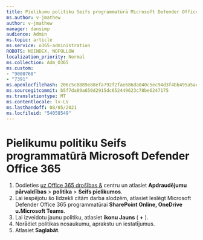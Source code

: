 ```yaml
---
title: Pielikumu politiku Seifs programmatūrā Microsoft Defender Office 365
ms.author: v-jmathew
author: v-jmathew
manager: dansimp
audience: Admin
ms.topic: article
ms.service: o365-administration
ROBOTS: NOINDEX, NOFOLLOW
localization_priority: Normal
ms.collection: Adm_O365
ms.custom:
- "9000760"
- "7391"
ms.openlocfilehash: 206c5c8889e88efa792f2fae686da040c5ec94d3f4bb495a5ac5cca59e455e64
ms.sourcegitcommit: b5f7da89a650d2915dc652449623c78be6247175
ms.translationtype: MT
ms.contentlocale: lv-LV
ms.lasthandoff: 08/05/2021
ms.locfileid: "54058549"
---
```

# <a name="set-up-safe-attachment-policies-in-microsoft-defender-for-office-365"></a>Pielikumu politiku Seifs programmatūrā Microsoft Defender Office 365

1. Dodieties [uz Office 365 drošības &](https://go.microsoft.com/fwlink/p/?linkid=2077143) centru un atlasiet **Apdraudējumu pārvaldības**  >  **politika**  >  **Seifs pielikumos**.
2. Lai iespējotu šo līdzekli citām darba slodzēm, atlasiet Ieslēgt Microsoft Defender Office 365 programmatūrai **SharePoint Online, OneDrive u.Microsoft Teams**.
3. Lai izveidotu jaunu politiku, atlasiet **ikonu Jauns** ( **+** ).
4. Norādiet politikas nosaukumu, aprakstu un iestatījumus.
5. Atlasiet **Saglabāt**.
